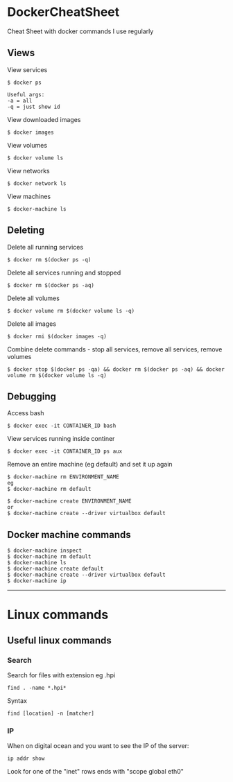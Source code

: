 # DockerCheatSheet
Cheat Sheet with docker commands I use regularly

## Views

View services

    $ docker ps
    
    Useful args:
    -a = all
    -q = just show id
    
View downloaded images
    
    $ docker images
    
View volumes

    $ docker volume ls
    
View networks

    $ docker network ls

View machines

    $ docker-machine ls
    

## Deleting

Delete all running services

    $ docker rm $(docker ps -q)
    
Delete all services running and stopped

    $ docker rm $(docker ps -aq)
    
Delete all volumes

    $ docker volume rm $(docker volume ls -q)
    
Delete all images

    $ docker rmi $(docker images -q)
    
Combine delete commands - stop all services, remove all services, remove volumes

    $ docker stop $(docker ps -qa) && docker rm $(docker ps -aq) && docker volume rm $(docker volume ls -q)
    
## Debugging

Access bash

    $ docker exec -it CONTAINER_ID bash
    
View services running inside continer

    $ docker exec -it CONTAINER_ID ps aux
    
Remove an entire machine (eg default) and set it up again

    $ docker-machine rm ENVIRONMENT_NAME
    eg
    $ docker-machine rm default
    
    $ docker-machine create ENVIRONMENT_NAME
    or
    $ docker-machine create --driver virtualbox default
    
    

## Docker machine commands
    
    $ docker-machine inspect
    $ docker-machine rm default
    $ docker-machine ls
    $ docker-machine create default
    $ docker-machine create --driver virtualbox default
    $ docker-machine ip
    
---
    
# Linux commands

## Useful linux commands

### Search

Search for files with extension eg .hpi

    find . -name *.hpi*
    
Syntax

    find [location] -n [matcher]
    
### IP

When on digital ocean and you want to see the IP of the server:

    ip addr show
    
Look for one of the "inet" rows ends with "scope global eth0"
    
